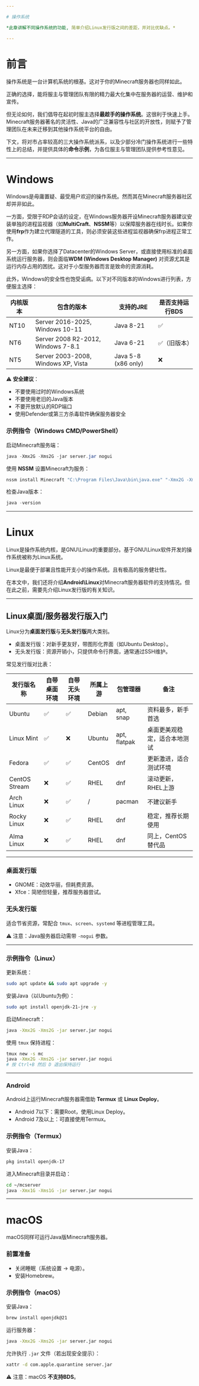 ```yaml
---

# 操作系统

*此章讲解不同操作系统的功能, 简单介绍Linux发行版之间的差距，并对比优缺点。*

---
```


# 前言

操作系统是一台计算机系统的根基。这对于你的Minecraft服务器也同样如此。

正确的选择，能将服主与管理团队有限的精力最大化集中在服务器的运营、维护和宣传。

但无论如何，我们倡导在起初时服主选择**最趁手的操作系统**。这很利于快速上手。Minecraft服务器著名的灵活性、Java的广泛兼容性与社区的开放性，则赋予了管理团队在未来迁移到其他操作系统平台的自由。

下文，将对市占率较高的三大操作系统派系，以及少部分冷门操作系统进行一些特性上的总结，并提供具体的**命令示例**，为各位服主与管理团队提供参考性意见。

---

# Windows

Windows是毋庸置疑、最受用户欢迎的操作系统。然而其在Minecraft服务器社区却并非如此。

一方面，受限于RDP会话的设定，在Windows服务器开设Minecraft服务器建议安装单独的进程监视器（如**MultiCraft**、**NSSM**等）以保障服务器在线时长。如果你使用**frp**作为建立代理隧道的工具，则必须安装这些进程监视器确保frp进程正常工作。

另一方面，如果你选择了Datacenter的Windows Server，或直接使用标准的桌面系统运行服务器，则会面临**WDM (Windows Desktop Manager)** 对资源尤其是运行内存占用的困扰。这对于小型服务器而言是致命的资源消耗。

此外，Windows的安全性也饱受诟病。以下对不同版本的Windows进行列表，方便服主选择：

| 内核版本 | 包含的版本                               | 支持的JRE              | 是否支持运行BDS |
| ---- | ----------------------------------- | ------------------- | --------- |
| NT10 | Server 2016-2025, Windows 10-11     | Java 8-21           | ✅         |
| NT6  | Server 2008 R2-2012, Windows 7-8.1  | Java 6-21           | ✅（旧版本）    |
| NT5  | Server 2003-2008, Windows XP, Vista | Java 5-8 (x86 only) | ❌         |

⚠️ **安全建议**：

* 不要使用过时的Windows系统
* 不要使用老旧的Java版本
* 不要开放默认的RDP端口
* 使用Defender或第三方杀毒软件确保服务器安全

### 示例指令（Windows CMD/PowerShell）

启动Minecraft服务端：

```powershell
java -Xmx2G -Xms2G -jar server.jar nogui
```

使用 **NSSM** 设置Minecraft为服务：

```powershell
nssm install Minecraft "C:\Program Files\Java\bin\java.exe" "-Xmx2G -Xms2G -jar C:\mc\server.jar nogui"
```

检查Java版本：

```powershell
java -version
```

---

# Linux

Linux是操作系统内核，是GNU\Linux的重要部分。基于GNU\Linux软件开发的操作系统被称为Linux系统。

Linux是最便于部署且性能开支小的操作系统。且有极高的服务健壮性。

在本文中，我们还将介绍**Android\Linux**对Minecraft服务器软件的支持情况。但在此之前，需要先介绍Linux发行版的有关知识。

---

## Linux桌面/服务器发行版入门

Linux分为**桌面发行版**与**无头发行版**两大类别。

* 桌面发行版：对新手更友好，带图形化界面（如Ubuntu Desktop）。
* 无头发行版：资源开销小，只提供命令行界面，通常通过SSH维护。

常见发行版对比表：

| 发行版名称         | 自带桌面环境 | 自带无头环境 | 所属上游   | 包管理器         | 备注             |
| ------------- | ------ | ------ | ------ | ------------ | -------------- |
| Ubuntu        | ✅      | ✅      | Debian | apt, snap    | 资料最多，新手首选      |
| Linux Mint    | ✅      | ❌      | Ubuntu | apt, flatpak | 桌面更美观稳定，适合本地测试 |
| Fedora        | ✅      | ✅      | CentOS | dnf          | 更新激进，适合测试环境    |
| CentOS Stream | ❌      | ✅      | RHEL   | dnf          | 滚动更新，RHEL上游    |
| Arch Linux    | ❌      | ✅      | /      | pacman       | 不建议新手          |
| Rocky Linux   | ❌      | ✅      | RHEL   | dnf          | 稳定，推荐长期使用      |
| Alma Linux    | ❌      | ✅      | RHEL   | dnf          | 同上，CentOS替代品   |

---

### 桌面发行版

* GNOME：动效华丽，但耗费资源。
* Xfce：简陋但轻量，推荐服务器尝试。

### 无头发行版

适合节省资源，常配合 `tmux`、`screen`、`systemd` 等进程管理工具。

⚠️ 注意：Java服务器启动需带 `-nogui` 参数。

---

### 示例指令（Linux）

更新系统：

```bash
sudo apt update && sudo apt upgrade -y
```

安装Java（以Ubuntu为例）：

```bash
sudo apt install openjdk-21-jre -y
```

启动Minecraft：

```bash
java -Xmx2G -Xms2G -jar server.jar nogui
```

使用 `tmux` 保持进程：

```bash
tmux new -s mc
java -Xmx2G -Xms2G -jar server.jar nogui
# 按 Ctrl+B 然后 D 退出保持运行
```

---

### Android

Android上运行Minecraft服务器需借助 **Termux** 或 **Linux Deploy**。

* Android 7以下：需要Root，使用Linux Deploy。
* Android 7及以上：可直接使用Termux。

### 示例指令（Termux）

安装Java：

```bash
pkg install openjdk-17
```

进入Minecraft目录并启动：

```bash
cd ~/mcserver
java -Xmx1G -Xms1G -jar server.jar nogui
```

---

# macOS

macOS同样可运行Java版Minecraft服务器。

### 前置准备

* 关闭睡眠（系统设置 → 电源）。
* 安装Homebrew。

### 示例指令（macOS）

安装Java：

```bash
brew install openjdk@21
```

运行服务器：

```bash
java -Xmx2G -Xms2G -jar server.jar nogui
```

允许执行 `.jar` 文件（若出现安全提示）：

```bash
xattr -d com.apple.quarantine server.jar
```

⚠️ 注意：macOS **不支持BDS**。
